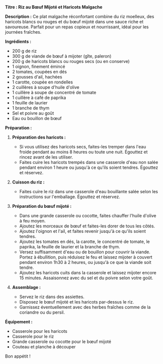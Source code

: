 **Titre : Riz au Bœuf Mijoté et Haricots Malgache**

**Description :**
Ce plat malgache réconfortant combine du riz moelleux, des haricots blancs ou rouges et du bœuf mijoté dans une sauce riche et savoureuse. Parfait pour un repas copieux et nourrissant, idéal pour les journées fraîches.

**Ingrédients :**
- 200 g de riz
- 300 g de viande de bœuf à mijoter (gîte, paleron)
- 200 g de haricots blancs ou rouges secs (ou en conserve)
- 1 oignon, finement émincé
- 2 tomates, coupées en dés
- 2 gousses d'ail, hachées
- 1 carotte, coupée en rondelles
- 2 cuillères à soupe d'huile d'olive
- 1 cuillère à soupe de concentré de tomate
- 1 cuillère à café de paprika
- 1 feuille de laurier
- 1 branche de thym
- Sel et poivre au goût
- Eau ou bouillon de bœuf

**Préparation :**
1. **Préparation des haricots :**
   - Si vous utilisez des haricots secs, faites-les tremper dans l'eau froide pendant au moins 8 heures ou toute une nuit. Égouttez et rincez avant de les utiliser.
   - Faites cuire les haricots trempés dans une casserole d'eau non salée pendant environ 1 heure ou jusqu'à ce qu'ils soient tendres. Égouttez et réservez.

2. **Cuisson du riz :**
   - Faites cuire le riz dans une casserole d'eau bouillante salée selon les instructions sur l'emballage. Égouttez et réservez.

3. **Préparation du bœuf mijoté :**
   - Dans une grande casserole ou cocotte, faites chauffer l'huile d'olive à feu moyen.
   - Ajoutez les morceaux de bœuf et faites-les dorer de tous les côtés.
   - Ajoutez l'oignon et l'ail, et faites revenir jusqu'à ce qu'ils soient tendres.
   - Ajoutez les tomates en dés, la carotte, le concentré de tomate, le paprika, la feuille de laurier et la branche de thym.
   - Versez suffisamment d'eau ou de bouillon pour couvrir la viande. Portez à ébullition, puis réduisez le feu et laissez mijoter à couvert pendant environ 1h30 à 2 heures, ou jusqu'à ce que la viande soit tendre.
   - Ajoutez les haricots cuits dans la casserole et laissez mijoter encore 15 minutes. Assaisonnez avec du sel et du poivre selon votre goût.

4. **Assemblage :**
   - Servez le riz dans des assiettes.
   - Disposez le bœuf mijoté et les haricots par-dessus le riz.
   - Garnissez éventuellement avec des herbes fraîches comme de la coriandre ou du persil.

**Équipement :**
- Casserole pour les haricots
- Casserole pour le riz
- Grande casserole ou cocotte pour le bœuf mijoté
- Couteau et planche à découper

Bon appétit !